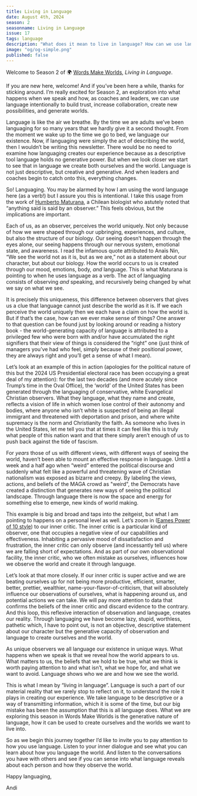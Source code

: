 ```yaml
---
title: Living in Language
date: August 4th, 2024
season: 2
seasonname: Living in Language
issue: 17
tags: language
description: "What does it mean to live in language? How can we use language not just descriptively, but generatively and creatively?"
image: "og/og-simple.png"
published: false
---
```


Welcome to Season 2 of 🌍 [Words Make Worlds](https://methodandmatter.com/words-make-worlds), _Living in Language_.

If you are new here, welcome! And if you’ve been here a while, thanks for sticking around. I’m really excited for Season 2, an exploration into what happens when we speak and how, as coaches and leaders, we can use language intentionally to build trust, increase collaboration, create new possibilities, and generate worlds.

Language is like the air we breathe. By the time we are adults we’ve been languaging for so many years that we hardly give it a second thought. From the moment we wake up to the time we go to bed, we language our existence. Now, if languaging were simply the act of describing the world, then I wouldn’t be writing this newsletter. There would be no need to examine how languaging creates our experience because as a descriptive tool language holds no generative power. But when we look closer we start to see that in language we create both ourselves and the world. Language is not just descriptive, but creative and generative. And when leaders and coaches begin to catch onto this, everything changes.

So! Languaging. You may be alarmed by how I am using the word language here (as a verb!) but I assure you this is intentional. I take this usage from the work of [Humberto Maturana](https://drive.google.com/file/d/1EPmMiaNKjf4LKIVnNw7dmIMh26Ske404/view?usp=share\_link), a Chilean biologist who astutely noted that “anything said is said by an observer.” This feels obvious, but the implications are important.

Each of us, as an observer, perceives the world uniquely. Not only because of how we were shaped through our upbringing, experiences, and culture, but also the structure of our biology. Our seeing doesn’t happen through the eyes alone, our seeing happens through our nervous system, emotional state, and awareness. I read the infamous quote attributed to Anaïs Nin, “We see the world not as it is, but as we are,” not as a statement about our character, but about our biology. How the world occurs to us is created through our mood, emotions, body, _and_ language. This is what Maturana is pointing to when he uses language as a verb. The act of languaging consists of observing _and_ speaking, and recursively being changed by what we say on what we see.

It is precisely this uniqueness, this difference between observers that gives us a clue that language cannot just describe the world as it is. If we each perceive the world uniquely then we each have a claim on how the world is. But if that’s the case, how can we ever make sense of things? One answer to that question can be found just by looking around or reading a history book - the world-generating capacity of language is attributed to a privileged few who were born with and/or have accumulated the right signifiers that their view of things is considered the “right” one (just think of managers you’ve had who feel, simply because of their positional power, they are always right and you’ll get a sense of what I mean).

Let’s look at an example of this in action (apologies for the political nature of this but the 2024 US Presidential electoral race has been occupying a great deal of my attention): for the last two decades (and more acutely since Trump’s time in the Oval Office), the ‘world’ of the United States has been generated through the languaging of conservative, white Evangelical Christian observers. What they language, what they name and create, reflects a vision of life in which women lose control of their autonomy and bodies, where anyone who isn’t white is suspected of being an illegal immigrant and threatened with deportation and prison, and where white supremacy is the norm and Christianity the faith. As someone who lives in the United States, let me tell you that at times it can feel like this is truly what people of this nation want and that there simply aren’t enough of us to push back against the tide of fascism.

For _years_ those of us with different views, with different ways of seeing the world, haven’t been able to mount an effective response in language. Until a week and a half ago when “weird” entered the political discourse and suddenly what felt like a powerful and threatening wave of Christian nationalism was exposed as bizarre and creepy. By labeling the views, actions, and beliefs of the MAGA crowd as "weird", the Democrats have created a distinction that generates new ways of seeing the political landscape. Through language there is now the space and energy for something else to emerge, new kinds of world making.  

This example is big and broad and taps into the zeitgeist, but what I am pointing to happens on a personal level as well. Let’s zoom in ([Eames Power of 10 style](https://www.youtube.com/watch?v=0fKBhvDjuy0)) to our inner critic. The inner critic is a particular kind of observer, one that occupies a negative view of our capabilities and effectiveness. Inhabiting a pervasive mood of dissatisfaction and frustration, the inner critic can only observe (and incessantly tell us) where we are falling short of expectations. And as part of our own observational facility, the inner critic, who we often mistake as ourselves, influences how we observe the world and create it through language.

Let’s look at that more closely. If our inner critic is super active and we are beating ourselves up for not being more productive, efficient, smarter, better, prettier, wealthier, name-your-flavor-of-criticism, that will absolutely influence our observations of ourselves, what is happening around us, and potential actions we can take. We will pay more attention to data that confirms the beliefs of the inner critic and discard evidence to the contrary. And this loop, this reflexive interaction of observation and language, creates our reality. Through languaging we have become lazy, stupid, worthless, pathetic which, I have to point out, is not an objective, descriptive statement about our character but the generative capacity of observation and language to create ourselves and the world.    

As unique observers we all language our existence in unique ways. What happens when we speak is that we reveal how the world appears to us. What matters to us, the beliefs that we hold to be true, what we think is worth paying attention to and what isn’t, what we hope for, and what we want to avoid. Language shows who we are and how we see the world.  

This is what I mean by “living in language”. Language is such a part of our material reality that we rarely stop to reflect on it, to understand the role it plays in creating our experience. We take language to be descriptive or a way of transmitting information, which it is some of the time, but our big mistake has been the assumption that this is all language does. What we are exploring this season in Words Make Worlds is the generative nature of language, how it can be used to create ourselves and the worlds we want to live into.

So as we begin this journey together I’d like to invite you to pay attention to how you use language. Listen to your inner dialogue and see what you can learn about how you language the world. And listen to the conversations you have with others and see if you can sense into what language reveals about each person and how they observe the world.

Happy languaging,

Andi
